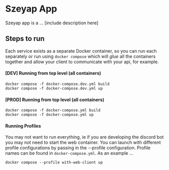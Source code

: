 # Szeyap App
Szeyap app is a ... [include description here]

## Steps to run
Each service exists as a separate Docker container, so you can run each separately or run using `docker compose` which will *glue* all the containers together and allow your client to communicate with your api, for example.

#### [DEV] Running from top level (all containers)
```
docker compose -f docker-compose.dev.yml build
docker compose -f docker-compose.dev.yml up
```

#### [PROD] Running from top level (all containers)
```
docker compose -f docker-compose.yml build
docker compose -f docker-compose.yml up
```

#### Running Profiles
You may not want to run everything, ie if you are developing the discord bot you may not need to start the web container. You can launch with different profile configurations by passing in the --profile configuration. Profile names can be found in `docker-compose.yml`. As an example ...
```
docker compose --profile with-web-client up
```
